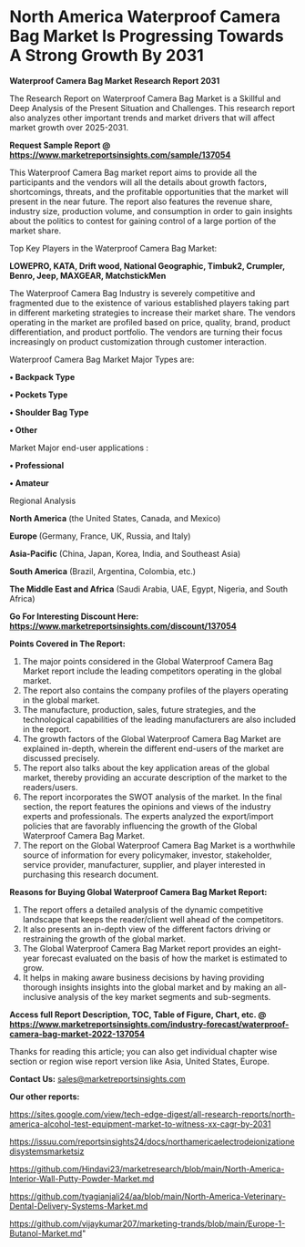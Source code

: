 # North America Waterproof Camera Bag Market Is Progressing Towards A Strong Growth By 2031

<strong>Waterproof Camera Bag Market Research Report 2031</strong>

The Research Report on Waterproof Camera Bag Market is a Skillful and Deep Analysis of the Present Situation and Challenges. This research report also analyzes other important trends and market drivers that will affect market growth over 2025-2031.

<strong>Request Sample Report @ <a href=https://www.marketreportsinsights.com/sample/137054>https://www.marketreportsinsights.com/sample/137054</a></strong>

This Waterproof Camera Bag market report aims to provide all the participants and the vendors will all the details about growth factors, shortcomings, threats, and the profitable opportunities that the market will present in the near future. The report also features the revenue share, industry size, production volume, and consumption in order to gain insights about the politics to contest for gaining control of a large portion of the market share.

Top Key Players in the Waterproof Camera Bag Market:

<strong>LOWEPRO, KATA, Drift wood, National Geographic, Timbuk2, Crumpler, Benro, Jeep, MAXGEAR, MatchstickMen</strong>

The Waterproof Camera Bag Industry is severely competitive and fragmented due to the existence of various established players taking part in different marketing strategies to increase their market share. The vendors operating in the market are profiled based on price, quality, brand, product differentiation, and product portfolio. The vendors are turning their focus increasingly on product customization through customer interaction.

Waterproof Camera Bag Market Major Types are:

<strong>• Backpack Type

• Pockets Type

• Shoulder Bag Type

• Other</strong>

Market Major end-user applications :

<strong>• Professional

• Amateur</strong>

Regional Analysis

</u><strong><b>North America</b></strong> (the United States, Canada, and Mexico)

<strong><b>Europe </b></strong>(Germany, France, UK, Russia, and Italy)

<strong><b>Asia-Pacific</b></strong> (China, Japan, Korea, India, and Southeast Asia)

<strong><b>South America</b></strong> (Brazil, Argentina, Colombia, etc.)

<strong><b>The Middle East and Africa</b></strong> (Saudi Arabia, UAE, Egypt, Nigeria, and South Africa)

<strong>Go For Interesting Discount Here: <a href=https://www.marketreportsinsights.com/discount/137054>https://www.marketreportsinsights.com/discount/137054</a></strong>

<strong>Points Covered in The Report:</strong>
<ol>
  <li>The major points considered in the Global Waterproof Camera Bag Market report include the leading competitors operating in the global market.</li>
  <li>The report also contains the company profiles of the players operating in the global market.</li>
  <li>The manufacture, production, sales, future strategies, and the technological capabilities of the leading manufacturers are also included in the report.</li>
  <li>The growth factors of the Global Waterproof Camera Bag Market are explained in-depth, wherein the different end-users of the market are discussed precisely.</li>
  <li>The report also talks about the key application areas of the global market, thereby providing an accurate description of the market to the readers/users.</li>
  <li>The report incorporates the SWOT analysis of the market. In the final section, the report features the opinions and views of the industry experts and professionals. The experts analyzed the export/import policies that are favorably influencing the growth of the Global Waterproof Camera Bag Market.</li>
  <li>The report on the Global Waterproof Camera Bag Market is a worthwhile source of information for every policymaker, investor, stakeholder, service provider, manufacturer, supplier, and player interested in purchasing this research document.</li>
</ol>
<strong>Reasons for Buying Global Waterproof Camera Bag Market Report:</strong>

<ol>
  <li>The report offers a detailed analysis of the dynamic competitive landscape that keeps the reader/client well ahead of the competitors.</li>
  <li>It also presents an in-depth view of the different factors driving or restraining the growth of the global market.</li>
  <li>The Global Waterproof Camera Bag Market report provides an eight-year forecast evaluated on the basis of how the market is estimated to grow.</li>
  <li>It helps in making aware business decisions by having providing thorough insights insights into the global market and by making an all-inclusive analysis of the key market segments and sub-segments.</li>
</ol>
<strong>Access full Report Description, TOC, Table of Figure, Chart, etc. @ <a href=https://www.marketreportsinsights.com/industry-forecast/waterproof-camera-bag-market-2022-137054>https://www.marketreportsinsights.com/industry-forecast/waterproof-camera-bag-market-2022-137054</a></strong>


Thanks for reading this article; you can also get individual chapter wise section or region wise report version like Asia, United States, Europe.

<strong>Contact Us:</strong>
sales@marketreportsinsights.com

<strong>Our other reports:</strong>

<a href=https://sites.google.com/view/tech-edge-digest/all-research-reports/north-america-alcohol-test-equipment-market-to-witness-xx-cagr-by-2031>https://sites.google.com/view/tech-edge-digest/all-research-reports/north-america-alcohol-test-equipment-market-to-witness-xx-cagr-by-2031</a>

<a href=https://issuu.com/reportsinsights24/docs/northamericaelectrodeionizationedisystemsmarketsiz>https://issuu.com/reportsinsights24/docs/northamericaelectrodeionizationedisystemsmarketsiz</a>

<a href=https://github.com/Hindavi23/marketresearch/blob/main/North-America-Interior-Wall-Putty-Powder-Market.md>https://github.com/Hindavi23/marketresearch/blob/main/North-America-Interior-Wall-Putty-Powder-Market.md</a>

<a href=https://github.com/tyagianjali24/aa/blob/main/North-America-Veterinary-Dental-Delivery-Systems-Market.md>https://github.com/tyagianjali24/aa/blob/main/North-America-Veterinary-Dental-Delivery-Systems-Market.md</a>

<a href=https://github.com/vijaykumar207/marketing-trands/blob/main/Europe-1-Butanol-Market.md>https://github.com/vijaykumar207/marketing-trands/blob/main/Europe-1-Butanol-Market.md</a>"
